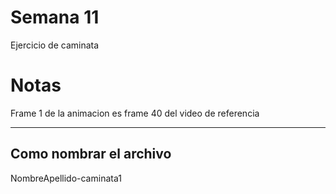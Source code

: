 # Semana 11
Ejercicio de caminata

# Notas
Frame 1 de la animacion es frame 40 del video de referencia

---

## Como nombrar el archivo
NombreApellido-caminata1